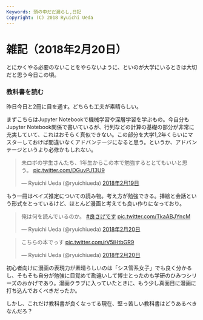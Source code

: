 ```yaml
---
Keywords: 頭の中だだ漏らし,日記
Copyright: (C) 2018 Ryuichi Ueda
---
```


# 雑記（2018年2月20日）

とにかくやる必要のないことをやらないように、といのが大学にいるときは大切だと思う今日この頃。

### 教科書を読む

昨日今日と2冊に目を通す。どちらも工夫が素晴らしい。

まずこちらはJupyter Notebookで機械学習や深層学習を学ぶもの。今自分もJupyter Notebook関係で書いているが、行列などの計算の基礎の部分が非常に充実していて、これはおそらく真似できない。この部分を大学1,2年くらいにマスターしておけば間違いなくアドバンテージになると思う。というか、アドバンテージというより必修かもしれない。


<blockquote class="twitter-tweet" data-lang="ja"><p lang="ja" dir="ltr">未ロボの学生さんたち、1年生からこの本で勉強するととてもいいと思う。 <a href="https://t.co/DGuvPJ13U9">pic.twitter.com/DGuvPJ13U9</a></p>&mdash; Ryuichi Ueda (@ryuichiueda) <a href="https://twitter.com/ryuichiueda/status/965530617562591233?ref_src=twsrc%5Etfw">2018年2月19日</a></blockquote>
<script async src="https://platform.twitter.com/widgets.js" charset="utf-8"></script>


もう一冊はベイズ推定についての読み物。考え方が勉強できる。挿絵と会話という形式をとっているけど、ほとんど漫画と考えても良い作りになっており。

<blockquote class="twitter-tweet" data-lang="ja"><p lang="ja" dir="ltr">俺は何を読んでいるのか。 <a href="https://twitter.com/hashtag/%E8%89%AF%E3%81%95%E3%81%92%E3%81%A7%E3%81%99?src=hash&amp;ref_src=twsrc%5Etfw">#良さげです</a> <a href="https://t.co/TkaABJYncM">pic.twitter.com/TkaABJYncM</a></p>&mdash; Ryuichi Ueda (@ryuichiueda) <a href="https://twitter.com/ryuichiueda/status/965753623077560321?ref_src=twsrc%5Etfw">2018年2月20日</a></blockquote>
<script async src="https://platform.twitter.com/widgets.js" charset="utf-8"></script>

<blockquote class="twitter-tweet" data-lang="ja"><p lang="ja" dir="ltr">こちらの本でっす <a href="https://t.co/rV5iHtbGR9">pic.twitter.com/rV5iHtbGR9</a></p>&mdash; Ryuichi Ueda (@ryuichiueda) <a href="https://twitter.com/ryuichiueda/status/965754478472261632?ref_src=twsrc%5Etfw">2018年2月20日</a></blockquote>
<script async src="https://platform.twitter.com/widgets.js" charset="utf-8"></script>


初心者向けに漫画の表現力が素晴らしいのは「シス管系女子」でも良く分かるし、そもそも自分が勉強に目覚めて勘違いして博士とったのも学研のひみつシリーズのおかげであり。漫画クラブに入っていたときに、もう少し真面目に漫画に打ち込んでおくべきだったか。

しかし、これだけ教科書が良くなってる現在、堅っ苦しい教科書はどうあるべきなんだろ？

